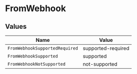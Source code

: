 # FromWebhook


## Values

| Name                           | Value                          |
| ------------------------------ | ------------------------------ |
| `FromWebhookSupportedRequired` | supported-required             |
| `FromWebhookSupported`         | supported                      |
| `FromWebhookNotSupported`      | not-supported                  |